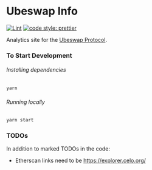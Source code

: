 # Ubeswap Info

[![Lint](https://github.com/Ubeswap/ubeswap-info/workflows/Lint/badge.svg)](https://github.com/Ubeswap/ubeswap-info/actions?query=workflow%3ALint)
[![code style: prettier](https://img.shields.io/badge/code_style-prettier-ff69b4.svg?style=flat-square)](https://github.com/prettier/prettier)

Analytics site for the [Ubeswap Protocol](https://ubeswap.org).

### To Start Development

###### Installing dependencies
```bash
yarn
```

###### Running locally
```bash
yarn start
```

### TODOs
In addition to marked TODOs in the code:
 - Etherscan links need to be https://explorer.celo.org/

